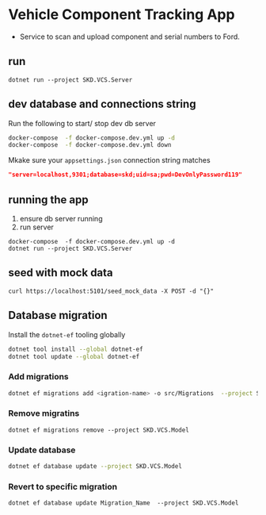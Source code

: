 # Vehicle Component Tracking App

* Service to scan and upload component and serial numbers to Ford.

## run
```
dotnet run --project SKD.VCS.Server
```

## dev database and connections string

Run the following to start/ stop dev db server

```bash
docker-compose  -f docker-compose.dev.yml up -d
docker-compose  -f docker-compose.dev.yml down
```

Mkake sure your `appsettings.json` connection string matches

```json
"server=localhost,9301;database=skd;uid=sa;pwd=DevOnlyPassword119"
```

## running the app

1. ensure db server running
2. run server

```
docker-compose  -f docker-compose.dev.yml up -d
dotnet run --project SKD.VCS.Server
```

## seed with mock data

```
curl https://localhost:5101/seed_mock_data -X POST -d "{}"
```

## Database migration

Install the `dotnet-ef` tooling globally

```bash
dotnet tool install --global dotnet-ef
dotnet tool update --global dotnet-ef
```

### Add migrations

```bash
dotnet ef migrations add <igration-name> -o src/Migrations  --project SKD.VCS.Model 
```

### Remove migratins
```
dotnet ef migrations remove --project SKD.VCS.Model
```
### Update database

```bash
dotnet ef database update --project SKD.VCS.Model
```

### Revert to specific migration 
```
dotnet ef database update Migration_Name  --project SKD.VCS.Model
```
